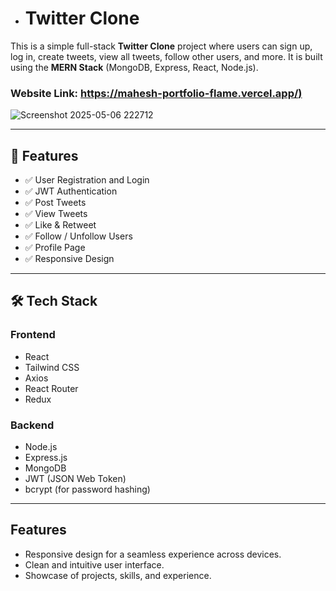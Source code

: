 - # Twitter Clone

This is a simple full-stack **Twitter Clone** project where users can sign up, log in, create tweets, view all tweets, follow other users, and more. It is built using the **MERN Stack** (MongoDB, Express, React, Node.js).

### Website Link: [https://mahesh-portfolio-flame.vercel.app/)](https://twitter-clone-one-pied.vercel.app/)
![Screenshot 2025-05-06 222712](https://github.com/user-attachments/assets/87c4b32d-90fd-4392-b11f-23d2dcd71673)

---

## 📌 Features

- ✅ User Registration and Login
- ✅ JWT Authentication
- ✅ Post Tweets
- ✅ View Tweets
- ✅ Like & Retweet
- ✅ Follow / Unfollow Users
- ✅ Profile Page
- ✅ Responsive Design

---

## 🛠️ Tech Stack

### Frontend
- React
- Tailwind CSS
- Axios
- React Router
- Redux

### Backend
- Node.js
- Express.js
- MongoDB
- JWT (JSON Web Token)
- bcrypt (for password hashing)

---
## Features

- Responsive design for a seamless experience across devices.
- Clean and intuitive user interface.
- Showcase of projects, skills, and experience.


